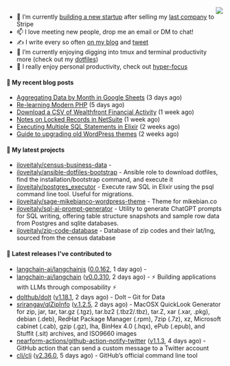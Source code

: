 <img align="right" src="https://github-readme-stats.vercel.app/api?username=iloveitaly&show_icons=true&text_color=718096&hide_title=true"/>

- 🔭 I’m currently [building a new startup](https://mikebian.co/bye-stripe-on-to-the-next-adventure/) after selling my [last company](https://suitesync.io) to Stripe
- 📫 I love meeting new people, drop me an email or DM to chat!
- ✍️ I write every so often [on my blog](http://mikebian.co/) and [tweet](https://twitter.com/mike_bianco)
- 🌱 I’m currently enjoying digging into tmux and terminal productivity more (check out my [dotfiles](https://github.com/iloveitaly/dotfiles))
- 💬 I really enjoy personal productivity, check out [hyper-focus](https://github.com/iloveitaly/hyper-focus)

#### 📜 My recent blog posts


- [Aggregating Data by Month in Google Sheets](https://mikebian.co/aggregating-data-by-month-in-google-sheets/) (3 days ago)
- [Re-learning Modern PHP](https://mikebian.co/re-learning-modern-php/) (5 days ago)
- [Download a CSV of Wealthfront Financial Activity](https://mikebian.co/download-a-csv-of-wealthfront-financial-activity/) (1 week ago)
- [Notes on Locked Records in NetSuite](https://mikebian.co/notes-on-locked-records-in-netsuite/) (1 week ago)
- [Executing Multiple SQL Statements in Elixir](https://mikebian.co/executing-multiple-sql-statements-in-elixir/) (2 weeks ago)
- [Guide to upgrading old WordPress themes](https://mikebian.co/guide-to-upgrading-old-wordpress-themes/) (2 weeks ago)

#### 🌱 My latest projects


- [iloveitaly/census-business-data](https://github.com/iloveitaly/census-business-data) - 
- [iloveitaly/ansible-dotfiles-bootstrap](https://github.com/iloveitaly/ansible-dotfiles-bootstrap) - Ansible role to download dotfiles, find the installation/bootstrap command, and execute it
- [iloveitaly/postgres_executor](https://github.com/iloveitaly/postgres_executor) - Execute raw SQL in Elixir using the psql command line tool. Useful for migrations.
- [iloveitaly/sage-mikebianco-wordpress-theme](https://github.com/iloveitaly/sage-mikebianco-wordpress-theme) - Theme for mikebian.co
- [iloveitaly/sql-ai-prompt-generator](https://github.com/iloveitaly/sql-ai-prompt-generator) - Utility to generate ChatGPT prompts for SQL writing, offering table structure snapshots and sample row data from Postgres and sqlite databases.
- [iloveitaly/zip-code-database](https://github.com/iloveitaly/zip-code-database) - Database of zip codes and their lat/lng, sourced from the census database

#### 🔭 Latest releases I've contributed to


- [langchain-ai/langchainjs](https://github.com/langchain-ai/langchainjs) ([0.0.162](https://github.com/langchain-ai/langchainjs/releases/tag/0.0.162), 1 day ago) - 
- [langchain-ai/langchain](https://github.com/langchain-ai/langchain) ([v0.0.310](https://github.com/langchain-ai/langchain/releases/tag/v0.0.310), 2 days ago) - ⚡ Building applications with LLMs through composability ⚡
- [dolthub/dolt](https://github.com/dolthub/dolt) ([v1.18.1](https://github.com/dolthub/dolt/releases/tag/v1.18.1), 2 days ago) - Dolt – Git for Data
- [srirangav/qlZipInfo](https://github.com/srirangav/qlZipInfo) ([v.1.2.5](https://github.com/srirangav/qlZipInfo/releases/tag/v.1.2.5), 2 days ago) - MacOSX QuickLook Generator for zip, jar, tar, tar.gz (.tgz), tar.bz2 (.tbz2/.tbz), tar.Z, xar (.xar, .pkg), debian (.deb), RedHat Package Manager (.rpm), 7zip (.7z), xz, Microsoft cabinet (.cab), gzip (.gz), lha, BinHex 4.0 (.hqx), ePub (.epub), and Stuffit (.sit) archives, and ISO9660 images
- [nearform-actions/github-action-notify-twitter](https://github.com/nearform-actions/github-action-notify-twitter) ([v1.1.3](https://github.com/nearform-actions/github-action-notify-twitter/releases/tag/v1.1.3), 4 days ago) - GitHub action that can send a custom message to a Twitter account
- [cli/cli](https://github.com/cli/cli) ([v2.36.0](https://github.com/cli/cli/releases/tag/v2.36.0), 5 days ago) - GitHub’s official command line tool
